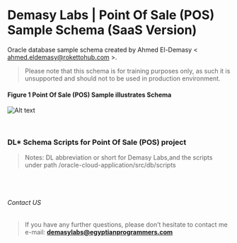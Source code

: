 # Demasy Labs | Point Of Sale (POS) Sample Schema (SaaS Version)
Oracle database sample schema created by Ahmed El-Demasy < ahmed.eldemasy@rokettohub.com >.
> Please note that this schema is for training purposes only, as such it is unsupported and should not to be used in production environment.


#### Figure 1 Point Of Sale (POS) Sample illustrates Schema 
![Alt text](https://raw.githubusercontent.com/demasylabs/Point-Of-Sale/master/oracle-cloud-application/digram/dl-pos-erd-SaaS.jpg)

<br>
 
### DL* Schema Scripts for Point Of Sale (POS) project
> Notes: DL abbreviation or short for Demasy Labs,and the scripts under path /oracle-cloud-application/src/db/scripts

<br><br>

###### Contact US
> If you have any further questions, please don’t hesitate to contact me e-mail: **demasylabs@egyptianprogrammers.com**

